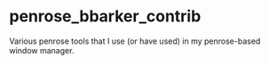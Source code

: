 # penrose_bbarker_contrib

Various penrose tools that I use (or have used) in my penrose-based
window manager.
